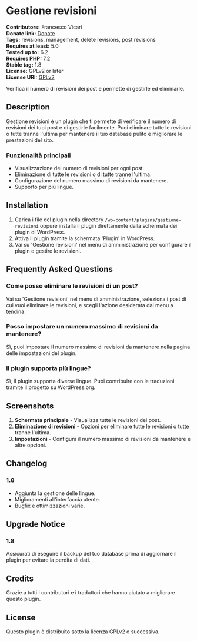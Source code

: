 # Gestione revisioni

**Contributors:** Francesco Vicari  
**Donate link:** [Donate](https://www.paypal.com/donate/?hosted_button_id=76MAU39GPQE2Q)  
**Tags:** revisions, management, delete revisions, post revisions  
**Requires at least:** 5.0  
**Tested up to:** 6.2  
**Requires PHP:** 7.2  
**Stable tag:** 1.8  
**License:** GPLv2 or later  
**License URI:** [GPLv2](https://www.gnu.org/licenses/gpl-2.0.html)  

Verifica il numero di revisioni dei post e permette di gestirle ed eliminarle.

## Description

Gestione revisioni è un plugin che ti permette di verificare il numero di revisioni dei tuoi post e di gestirle facilmente. Puoi eliminare tutte le revisioni o tutte tranne l'ultima per mantenere il tuo database pulito e migliorare le prestazioni del sito.

### Funzionalità principali
- Visualizzazione del numero di revisioni per ogni post.
- Eliminazione di tutte le revisioni o di tutte tranne l'ultima.
- Configurazione del numero massimo di revisioni da mantenere.
- Supporto per più lingue.

## Installation

1. Carica i file del plugin nella directory `/wp-content/plugins/gestione-revisioni` oppure installa il plugin direttamente dalla schermata dei plugin di WordPress.
2. Attiva il plugin tramite la schermata 'Plugin' in WordPress.
3. Vai su 'Gestione revisioni' nel menu di amministrazione per configurare il plugin e gestire le revisioni.

## Frequently Asked Questions

### Come posso eliminare le revisioni di un post?

Vai su 'Gestione revisioni' nel menu di amministrazione, seleziona i post di cui vuoi eliminare le revisioni, e scegli l'azione desiderata dal menu a tendina.

### Posso impostare un numero massimo di revisioni da mantenere?

Sì, puoi impostare il numero massimo di revisioni da mantenere nella pagina delle impostazioni del plugin.

### Il plugin supporta più lingue?

Sì, il plugin supporta diverse lingue. Puoi contribuire con le traduzioni tramite il progetto su WordPress.org.

## Screenshots

1. **Schermata principale** - Visualizza tutte le revisioni dei post.
2. **Eliminazione di revisioni** - Opzioni per eliminare tutte le revisioni o tutte tranne l'ultima.
3. **Impostazioni** - Configura il numero massimo di revisioni da mantenere e altre opzioni.

## Changelog

### 1.8
- Aggiunta la gestione delle lingue.
- Miglioramenti all'interfaccia utente.
- Bugfix e ottimizzazioni varie.

## Upgrade Notice

### 1.8
Assicurati di eseguire il backup del tuo database prima di aggiornare il plugin per evitare la perdita di dati.

## Credits

Grazie a tutti i contributori e i traduttori che hanno aiutato a migliorare questo plugin.

## License

Questo plugin è distribuito sotto la licenza GPLv2 o successiva.
